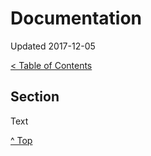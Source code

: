 <head>
</head>

# Documentation

Updated 2017-12-05

[< Table of Contents][0]

## Section

Text

[^ Top][99]

[0]: ../README.md
[99]: README.md
